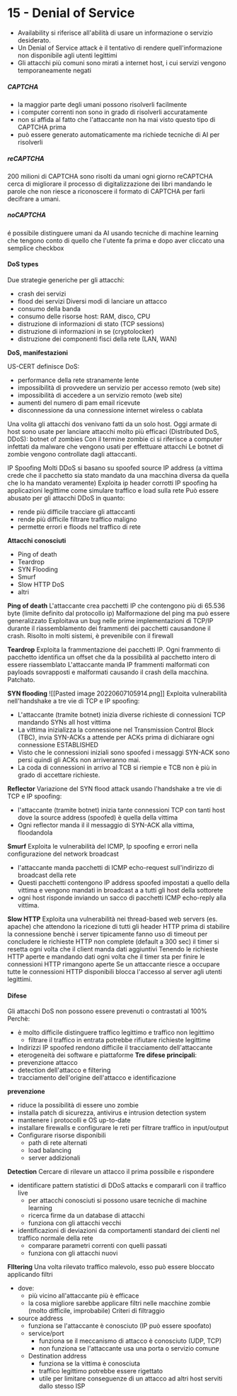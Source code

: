 # 15 - Denial of Service

- Availability si riferisce all'abilità di usare un informazione o servizio desiderato.
- Un Denial of Service attack è il tentativo di rendere quell'informazione non disponibile agli utenti legittimi
- Gli attacchi più comuni sono mirati a internet host, i cui servizi vengono temporaneamente negati

##### CAPTCHA
- la maggior parte degli umani possono risolverli facilmente
- i computer correnti non sono in grado di risolverli accuratamente
- non si affida al fatto che l'attaccante non ha mai visto questo tipo di CAPTCHA prima
- può essere generato automaticamente ma richiede tecniche di AI per risolverli

 ##### reCAPTCHA
 200 milioni di CAPTCHA sono risolti da umani ogni giorno
 reCAPTCHA cerca di migliorare il processo di digitalizzazione dei libri mandando le parole che non riesce a riconoscere il formato di CAPTCHA per farli decifrare a umani.
 
##### noCAPTCHA
é possibile distinguere umani da AI usando tecniche di machine learning che tengono conto di quello che l'utente fa prima e dopo aver cliccato una semplice checkbox

#### DoS types
Due strategie generiche per gli attacchi:
- crash dei servizi
- flood dei servizi
Diversi modi di lanciare un attacco
- consumo della banda
- consumo delle risorse host: RAM, disco, CPU
- distruzione di informazioni di stato (TCP sessions)
- distruzione di informazioni in se (cryptolocker)
- distruzione dei componenti fisci della rete (LAN, WAN)

**DoS, manifestazioni**

US-CERT definisce DoS:
- performance della rete stranamente lente
- impossibilità di provvedere un servizio per accesso remoto (web site)
- impossibilità di accedere a un servizio remoto (web site)
- aumenti del numero di pam email ricevute
- disconnessione da una connessione internet wireless o cablata

Una volita gli attacchi dos venivano fatti da un solo host. Oggi armate di host sono usate per lanciare attacchi molto più efficaci (Distributed DoS, DDoS): botnet of zombies
Con il termine zombie ci si riferisce a computer infettati da malware che vengono usati per effettuare attacchi
Le botnet di zombie vengono controllate dagli attaccanti.

IP Spoofing
Molti DDoS si basano su spoofed source IP address (a vittima crede che il pacchetto sia stato mandato da una macchina diversa da quella che lo ha mandato veramente)
Exploita ip header corrotti
IP spoofing ha applicazioni legittime come simulare traffico e load sulla rete
Può essere abusato per gli attacchi DDoS in quanto:
- rende più difficile tracciare gli attaccanti
- rende più difficile filtrare traffico maligno
- permette errori e floods nel traffico di rete

**Attacchi conosciuti**
- Ping of death
- Teardrop
- SYN Flooding
- Smurf
- Slow HTTP DoS
- altri

**Ping of death**
L'attaccante crea pacchetti IP che contengono più di 65.536 byte (limite definito dal protocollo ip)
Malformazione del ping ma può essere generalizzato
Exploitava un bug nelle prime implementazioni di TCP/IP durante il riassemblamento dei frammenti dei pacchetti causandone il crash.
Risolto in molti sistemi, è prevenibile con il firewall

**Teardrop**
Exploita la frammentazione dei pacchetti IP. Ogni frammento di pacchetto identifica un offset che da la possibilità al pacchetto intero di essere riassemblato
L'attaccante manda IP frammenti malformati con payloads sovrapposti e malformati causando il crash della macchina.
Patchato.

**SYN flooding**
![[Pasted image 20220607105914.png]]
Exploita vulnerabilità nell'handshake a tre vie di TCP e IP spoofing:
- L'attaccante (tramite botnet) inizia diverse richieste di connessioni TCP mandando SYNs all host vittima
- La vittima inizializza la connessione nel Transmission Control Block (TBC), invia SYN-ACKs a attende per ACKs prima di dichiarare ogni connessione ESTABLISHED
- Visto che le connessioni iniziali sono spoofed i messaggi SYN-ACK sono persi quindi gli ACKs non arriveranno mai.
- La coda di connessioni in arrivo al TCB si riempie e TCB non è più in grado di accettare richieste.

**Reflector**
Variazione del SYN flood attack usando l'handshake a tre vie di TCP e IP spoofing:
- l'attaccante (tramite botnet) inizia tante connessioni TCP con tanti host dove la source address (spoofed) è quella della vittima
- Ogni reflector manda il il messaggio di SYN-ACK alla vittima, floodandola

**Smurf**
Exploita le vulnerabilità del ICMP, Ip spoofing e errori nella configurazione del network broadcast
- l'attaccante manda pacchetti di ICMP echo-request sull'indirizzo di broadcast della rete
- Questi pacchetti contengono IP address spoofed impostati a quello della vittima e vengono mandati in broadcast a a tutti gli host della sottorete
- ogni host risponde inviando un sacco di pacchetti ICMP echo-reply alla vittima.

**Slow HTTP**
Exploita una vulnerabilità nei thread-based web servers (es. apache) che attendono la ricezione di tutti gli header HTTP prima di stabilire la connessione
benchè i server tipicamente fanno uso di timeout per concludere le richieste HTTP non complete (default a 300 sec) il timer si resetta ogni volta che il client manda dati aggiuntivi
Tenendo le richieste HTTP aperte e mandando dati ogni volta che il timer sta per finire le connessioni HTTP rimangono aperte
Se un attaccante riesce a occupare tutte le connessioni HTTP disponibili blocca l'accesso al server agli utenti legittimi.

#### Difese
Gli attacchi DoS non possono essere prevenuti o contrastati al 100%
Perchè:
- è molto difficile distinguere traffico legittimo e traffico non legittimo
	- filtrare il traffico in entrata potrebbe rifiutare richieste legittime
- Indirizzi IP spoofed rendono difficile il tracciamento dell'attaccante
- eterogeneità dei software e piattaforme
**Tre difese principali**:
- prevenzione attacco
- detection dell'attacco e filtering
- tracciamento dell'origine dell'attacco e identificazione

**prevenzione**
- riduce la possibilità di essere uno zombie
- installa patch di sicurezza, antivirus e intrusion detection system
- mantenere i protocolli e OS up-to-date
- installare firewalls e configurare le reti per filtrare traffico in input/output
- Configurare risorse disponibili
	- path di rete alternati
	- load balancing
	- server addizionali

**Detection**
Cercare di rilevare un attacco il prima possibile e rispondere
- identificare pattern statistici di DDoS attacks e compararli con il traffico live
	- per attacchi conosciuti si possono usare tecniche di machine learning
	- ricerca firme da un database di attacchi
	- funziona con gli attacchi vecchi
- identificazioni di deviazioni da comportamenti standard dei clienti nel traffico normale della rete
	- comparare parametri correnti con quelli passati
	- funziona con gli attacchi nuovi

**FIltering**
Una volta rilevato traffico malevolo, esso può essere bloccato applicando filtri
- dove:
	- più vicino all'attaccante più è efficace
	- la cosa migliore sarebbe applicare filtri nelle macchine zombie (molto difficile, improbabile)
Criteri di filtraggio
- source address
	- funziona se l'attaccante è conosciuto (IP può essere spoofato)
	- service/port
		- funziona se il meccanismo di attacco è conosciuto (UDP, TCP)
		- non funziona se l'attaccante usa una porta o servizio comune
	- Destination address
		- funziona se la vittima è conosciuta
		- traffico legittimo potrebbe essere rigettato
		- utile per limitare conseguenze di un attacco ad altri host serviti dallo stesso ISP